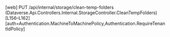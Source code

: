 [web] PUT /api/internal/storage/clean-temp-folders  (Dataverse.Api.Controllers.Internal.StorageController.CleanTempFolders)  [L156–L162] [auth=Authentication.MachineToMachinePolicy,Authentication.RequireTenantIdPolicy]

